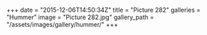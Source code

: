 +++
date = "2015-12-06T14:50:34Z"
title = "Picture 282"
galleries = "Hummer"
image = "Picture 282.jpg"
gallery_path = "/assets/images/gallery/hummer/"
+++
